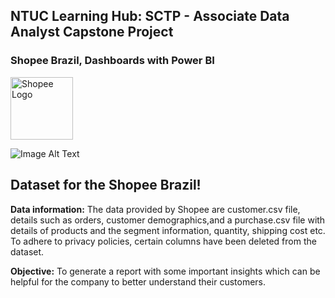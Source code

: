 ## NTUC Learning Hub: SCTP - Associate Data Analyst Capstone Project 
### Shopee Brazil, Dashboards with Power BI
<img src="https://1000marcas.net/wp-content/uploads/2021/06/Shopee-logo.png" alt="Shopee Logo" width="100">

![Image Alt Text](https://github.com/Ma-Richer/Mariche/raw/main/Screenshot%20(249).png)





## Dataset for the Shopee Brazil!

**Data information:**
The data provided by Shopee are customer.csv file, details such as orders, customer demographics,and a purchase.csv file with details of products and the segment information, quantity, shipping cost etc. To adhere to privacy policies, certain columns have been deleted from the dataset.

**Objective:**
To generate a report with some important insights which can be helpful for the company to better understand their customers.



<!---Shopee, Brazil
Ma-Richer/Ma-Richer is a ✨ special ✨ repository because its `README.md` (this file) appears on your GitHub profile.
You can click the Preview link to take a look at your changes.
--->
